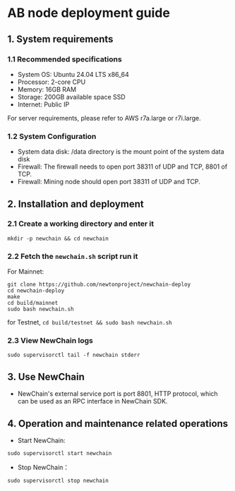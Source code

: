 # AB node deployment guide

## 1. System requirements

### 1.1 Recommended specifications
  - System OS: Ubuntu 24.04 LTS x86_64
  - Processor: 2-core CPU
  - Memory: 16GB RAM
  - Storage: 200GB available space SSD
  - Internet: Public IP

For server requirements, please refer to AWS r7a.large or r7i.large.

### 1.2 System Configuration
  - System data disk: /data directory is the mount point of the system data disk
  - Firewall: The firewall needs to open port 38311 of UDP and TCP, 8801 of TCP.
  - Firewall: Mining node should open port 38311 of UDP and TCP.

## 2. Installation and deployment

### 2.1 Create a working directory and enter it

```
mkdir -p newchain && cd newchain
```

### 2.2 Fetch the `newchain.sh` script run it

For Mainnet:

```
git clone https://github.com/newtonproject/newchain-deploy
cd newchain-deploy
make
cd build/mainnet
sudo bash newchain.sh
```

for Testnet, `cd build/testnet && sudo bash newchain.sh`

### 2.3 View NewChain logs

```
sudo supervisorctl tail -f newchain stderr
```

## 3. Use NewChain

- NewChain's external service port is port 8801, HTTP protocol, which can be used as an RPC interface in NewChain SDK.

## 4. Operation and maintenance related operations

- Start NewChain:

```
sudo supervisorctl start newchain
```

- Stop NewChain：

```
sudo supervisorctl stop newchain
```


